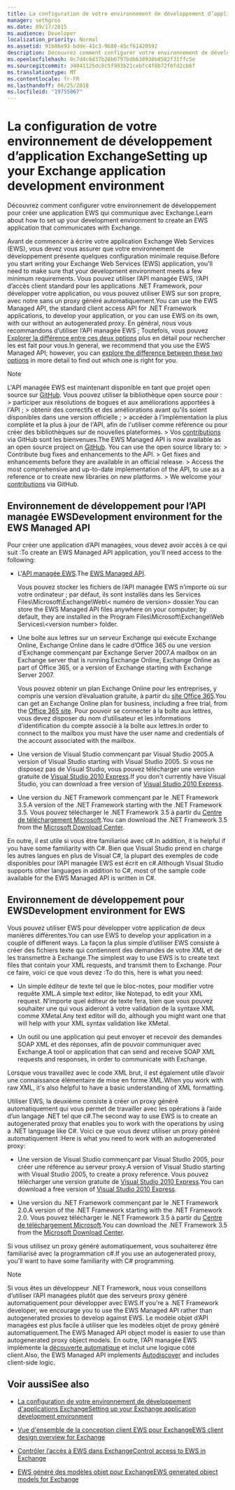 ```yaml
---
title: La configuration de votre environnement de développement d’application Exchange
manager: sethgros
ms.date: 09/17/2015
ms.audience: Developer
localization_priority: Normal
ms.assetid: 91b86e93-bdde-41c3-9680-45cf61420592
description: Découvrez comment configurer votre environnement de développement pour créer une application EWS qui communique avec Exchange.
ms.openlocfilehash: 0c7d4c6d37b28b6797bdb638930b8582f31ffc5e
ms.sourcegitcommit: 34041125dc8c5f993b21cebfc4f8b72f0fd2cb6f
ms.translationtype: MT
ms.contentlocale: fr-FR
ms.lasthandoff: 06/25/2018
ms.locfileid: "19755067"
---
```

# <a name="setting-up-your-exchange-application-development-environment"></a><span data-ttu-id="7e00a-103">La configuration de votre environnement de développement d’application Exchange</span><span class="sxs-lookup"><span data-stu-id="7e00a-103">Setting up your Exchange application development environment</span></span>

<span data-ttu-id="7e00a-104">Découvrez comment configurer votre environnement de développement pour créer une application EWS qui communique avec Exchange.</span><span class="sxs-lookup"><span data-stu-id="7e00a-104">Learn about how to set up your development environment to create an EWS application that communicates with Exchange.</span></span>
  
<span data-ttu-id="7e00a-105">Avant de commencer à écrire votre application Exchange Web Services (EWS), vous devez vous assurer que votre environnement de développement présente quelques configuration minimale requise.</span><span class="sxs-lookup"><span data-stu-id="7e00a-105">Before you start writing your Exchange Web Services (EWS) application, you'll need to make sure that your development environment meets a few minimum requirements.</span></span> <span data-ttu-id="7e00a-106">Vous pouvez utiliser l’API managée EWS, l’API d’accès client standard pour les applications .NET Framework, pour développer votre application, ou vous pouvez utiliser EWS sur son propre, avec notre sans un proxy généré automatiquement.</span><span class="sxs-lookup"><span data-stu-id="7e00a-106">You can use the EWS Managed API, the standard client access API for .NET Framework applications, to develop your application, or you can use EWS on its own, with our without an autogenerated proxy.</span></span> <span data-ttu-id="7e00a-107">En général, nous vous recommandons d’utiliser l’API managée EWS ; Toutefois, vous pouvez [Explorer la différence entre ces deux options](ews-client-design-overview-for-exchange.md) plus en détail pour rechercher les est fait pour vous.</span><span class="sxs-lookup"><span data-stu-id="7e00a-107">In general, we recommend that you use the EWS Managed API; however, you can [explore the difference between these two options](ews-client-design-overview-for-exchange.md) in more detail to find out which one is right for you.</span></span> 
  
> [!NOTE]
>  <span data-ttu-id="7e00a-p102"> L'API managée EWS est maintenant disponible en tant que projet open source sur [GitHub](https://github.com/officedev/ews-managed-api). Vous pouvez utiliser la bibliothèque open source pour : >  participer aux résolutions de bogues et aux améliorations apportées à l'API ; >  obtenir des correctifs et des améliorations avant qu'ils soient disponibles dans une version officielle ; >  accéder à l'implémentation la plus complète et la plus à jour de l'API, afin de l'utiliser comme référence ou pour créer des bibliothèques sur de nouvelles plateformes. >  Vos [contributions](https://github.com/OfficeDev/ews-managed-api/blob/master/CONTRIBUTING.md) via GitHub sont les bienvenues.</span><span class="sxs-lookup"><span data-stu-id="7e00a-p102">The EWS Managed API is now available as an open source project on [GitHub](https://github.com/officedev/ews-managed-api). You can use the open source library to: >  Contribute bug fixes and enhancements to the API. >  Get fixes and enhancements before they are available in an official release. >  Access the most comprehensive and up-to-date implementation of the API, to use as a reference or to create new libraries on new platforms. >  We welcome your [contributions](https://github.com/OfficeDev/ews-managed-api/blob/master/CONTRIBUTING.md) via GitHub.</span></span> 
  
## <a name="development-environment-for-the-ews-managed-api"></a><span data-ttu-id="7e00a-113">Environnement de développement pour l’API managée EWS</span><span class="sxs-lookup"><span data-stu-id="7e00a-113">Development environment for the EWS Managed API</span></span>
<span data-ttu-id="7e00a-114"><a name="bk_EWSMA"> </a></span><span class="sxs-lookup"><span data-stu-id="7e00a-114"></span></span>

<span data-ttu-id="7e00a-115">Pour créer une application d’API managées, vous devez avoir accès à ce qui suit :</span><span class="sxs-lookup"><span data-stu-id="7e00a-115">To create an EWS Managed API application, you'll need access to the following:</span></span>
  
- <span data-ttu-id="7e00a-116">L'[API managée EWS](http://aka.ms/ews-managed-api-readme).</span><span class="sxs-lookup"><span data-stu-id="7e00a-116">The [EWS Managed API](http://aka.ms/ews-managed-api-readme).</span></span> 
    
    <span data-ttu-id="7e00a-117">Vous pouvez stocker les fichiers de l’API managée EWS n’importe où sur votre ordinateur ; par défaut, ils sont installés dans les Services Files\Microsoft\Exchange\Web\\< numéro de version\> dossier.</span><span class="sxs-lookup"><span data-stu-id="7e00a-117">You can store the EWS Managed API files anywhere on your computer; by default, they are installed in the Program Files\Microsoft\Exchange\Web Services\\<version number\> folder.</span></span>
    
- <span data-ttu-id="7e00a-118">Une boîte aux lettres sur un serveur Exchange qui exécute Exchange Online, Exchange Online dans le cadre d’Office 365 ou une version d’Exchange commençant par Exchange Server 2007.</span><span class="sxs-lookup"><span data-stu-id="7e00a-118">A mailbox on an Exchange server that is running Exchange Online, Exchange Online as part of Office 365, or a version of Exchange starting with Exchange Server 2007.</span></span> 
    
    <span data-ttu-id="7e00a-119">Vous pouvez obtenir un plan Exchange Online pour les entreprises, y compris une version d’évaluation gratuite, à partir du [site Office 365](http://office.microsoft.com/en-us/business/compare-office-365-for-business-plans-FX102918419.aspx#fbid=1tsGNIE7e3a).</span><span class="sxs-lookup"><span data-stu-id="7e00a-119">You can get an Exchange Online plan for business, including a free trial, from the [Office 365 site](http://office.microsoft.com/en-us/business/compare-office-365-for-business-plans-FX102918419.aspx#fbid=1tsGNIE7e3a).</span></span> <span data-ttu-id="7e00a-120">Pour pouvoir se connecter à la boîte aux lettres, vous devez disposer du nom d’utilisateur et les informations d’identification du compte associé à la boîte aux lettres.</span><span class="sxs-lookup"><span data-stu-id="7e00a-120">In order to connect to the mailbox you must have the user name and credentials of the account associated with the mailbox.</span></span>
    
- <span data-ttu-id="7e00a-121">Une version de Visual Studio commençant par Visual Studio 2005.</span><span class="sxs-lookup"><span data-stu-id="7e00a-121">A version of Visual Studio starting with Visual Studio 2005.</span></span> <span data-ttu-id="7e00a-122">Si vous ne disposez pas de Visual Studio, vous pouvez télécharger une version gratuite de [Visual Studio 2010 Express](http://www.microsoft.com/visualstudio/eng/products/visual-studio-2010-express).</span><span class="sxs-lookup"><span data-stu-id="7e00a-122">If you don't currently have Visual Studio, you can download a free version of [Visual Studio 2010 Express](http://www.microsoft.com/visualstudio/eng/products/visual-studio-2010-express).</span></span>
    
- <span data-ttu-id="7e00a-123">Une version du .NET Framework commençant par le .NET Framework 3.5.</span><span class="sxs-lookup"><span data-stu-id="7e00a-123">A version of the .NET Framework starting with the .NET Framework 3.5.</span></span> <span data-ttu-id="7e00a-124">Vous pouvez télécharger le .NET Framework 3.5 à partir du [Centre de téléchargement Microsoft](http://go.microsoft.com/fwlink/?LinkId=191777).</span><span class="sxs-lookup"><span data-stu-id="7e00a-124">You can download the .NET Framework 3.5 from the [Microsoft Download Center](http://go.microsoft.com/fwlink/?LinkId=191777).</span></span>
    
<span data-ttu-id="7e00a-125">En outre, il est utile si vous être familiarisé avec c#.</span><span class="sxs-lookup"><span data-stu-id="7e00a-125">In addition, it is helpful if you have some familiarity with C#.</span></span> <span data-ttu-id="7e00a-126">Bien que Visual Studio prend en charge les autres langues en plus de Visual C#, la plupart des exemples de code disponibles pour l’API managée EWS est écrit en c#.</span><span class="sxs-lookup"><span data-stu-id="7e00a-126">Although Visual Studio supports other languages in addition to C#, most of the sample code available for the EWS Managed API is written in C#.</span></span>
  
## <a name="development-environment-for-ews"></a><span data-ttu-id="7e00a-127">Environnement de développement pour EWS</span><span class="sxs-lookup"><span data-stu-id="7e00a-127">Development environment for EWS</span></span>
<span data-ttu-id="7e00a-128"><a name="bk_EWS"> </a></span><span class="sxs-lookup"><span data-stu-id="7e00a-128"></span></span>

<span data-ttu-id="7e00a-129">Vous pouvez utiliser EWS pour développer votre application de deux manières différentes.</span><span class="sxs-lookup"><span data-stu-id="7e00a-129">You can use EWS to develop your application in a couple of different ways.</span></span> <span data-ttu-id="7e00a-130">La façon la plus simple d’utiliser EWS consiste à créer des fichiers texte qui contiennent des demandes de votre XML et de les transmettre à Exchange.</span><span class="sxs-lookup"><span data-stu-id="7e00a-130">The simplest way to use EWS is to create text files that contain your XML requests, and transmit them to Exchange.</span></span> <span data-ttu-id="7e00a-131">Pour ce faire, voici ce que vous devez :</span><span class="sxs-lookup"><span data-stu-id="7e00a-131">To do this, here is what you need:</span></span> 
  
- <span data-ttu-id="7e00a-132">Un simple éditeur de texte tel que le bloc-notes, pour modifier votre requête XML.</span><span class="sxs-lookup"><span data-stu-id="7e00a-132">A simple text editor, like Notepad, to edit your XML request.</span></span> <span data-ttu-id="7e00a-133">N’importe quel éditeur de texte fera, bien que vous pouvez souhaiter une qui vous aideront à votre validation de la syntaxe XML comme XMetal.</span><span class="sxs-lookup"><span data-stu-id="7e00a-133">Any text editor will do, although you might want one that will help with your XML syntax validation like XMetal.</span></span>
    
- <span data-ttu-id="7e00a-134">Un outil ou une application qui peut envoyer et recevoir des demandes SOAP XML et des réponses, afin de pouvoir communiquer avec Exchange.</span><span class="sxs-lookup"><span data-stu-id="7e00a-134">A tool or application that can send and receive SOAP XML requests and responses, in order to communicate with Exchange.</span></span>
    
<span data-ttu-id="7e00a-135">Lorsque vous travaillez avec le code XML brut, il est également utile d’avoir une connaissance élémentaire de mise en forme XML.</span><span class="sxs-lookup"><span data-stu-id="7e00a-135">When you work with raw XML, it's also helpful to have a basic understanding of XML formatting.</span></span>
  
<span data-ttu-id="7e00a-136">Utiliser EWS, la deuxième consiste à créer un proxy généré automatiquement qui vous permet de travailler avec les opérations à l’aide d’un langage .NET tel que c#.</span><span class="sxs-lookup"><span data-stu-id="7e00a-136">The second way to use EWS is to create an autogenerated proxy that enables you to work with the operations by using a .NET language like C#.</span></span> <span data-ttu-id="7e00a-137">Voici ce que vous devez utiliser un proxy généré automatiquement :</span><span class="sxs-lookup"><span data-stu-id="7e00a-137">Here is what you need to work with an autogenerated proxy:</span></span>
  
- <span data-ttu-id="7e00a-138">Une version de Visual Studio commençant par Visual Studio 2005, pour créer une référence au serveur proxy.</span><span class="sxs-lookup"><span data-stu-id="7e00a-138">A version of Visual Studio starting with Visual Studio 2005, to create a proxy reference.</span></span> <span data-ttu-id="7e00a-139">Vous pouvez télécharger une version gratuite de [Visual Studio 2010 Express](http://www.microsoft.com/visualstudio/eng/products/visual-studio-2010-express).</span><span class="sxs-lookup"><span data-stu-id="7e00a-139">You can download a free version of [Visual Studio 2010 Express](http://www.microsoft.com/visualstudio/eng/products/visual-studio-2010-express).</span></span>
    
- <span data-ttu-id="7e00a-140">Une version du .NET Framework commençant par le .NET Framework 2.0.</span><span class="sxs-lookup"><span data-stu-id="7e00a-140">A version of the .NET Framework starting with the .NET Framework 2.0.</span></span> <span data-ttu-id="7e00a-141">Vous pouvez télécharger le .NET Framework 3.5 à partir du [Centre de téléchargement Microsoft](http://go.microsoft.com/fwlink/?LinkId=191777).</span><span class="sxs-lookup"><span data-stu-id="7e00a-141">You can download the .NET Framework 3.5 from the [Microsoft Download Center](http://go.microsoft.com/fwlink/?LinkId=191777).</span></span>
    
<span data-ttu-id="7e00a-142">Si vous utilisez un proxy généré automatiquement, vous souhaiterez être familiarisé avec la programmation c#.</span><span class="sxs-lookup"><span data-stu-id="7e00a-142">If you use an autogenerated proxy, you'll want to have some familiarity with C# programming.</span></span>
  
> [!NOTE]
> <span data-ttu-id="7e00a-143">Si vous êtes un développeur .NET Framework, nous vous conseillons d’utiliser l’API managées plutôt que des serveurs proxy généré automatiquement pour développer avec EWS.</span><span class="sxs-lookup"><span data-stu-id="7e00a-143">If you're a .NET Framework developer, we encourage you to use the EWS Managed API rather than autogenerated proxies to develop against EWS.</span></span> <span data-ttu-id="7e00a-144">Le modèle objet d’API managées est plus facile à utiliser que les modèles objet de proxy généré automatiquement.</span><span class="sxs-lookup"><span data-stu-id="7e00a-144">The EWS Managed API object model is easier to use than autogenerated proxy object models.</span></span> <span data-ttu-id="7e00a-145">En outre, l’API managée EWS implémente la [découverte automatique](autodiscover-for-exchange.md) et inclut une logique côté client.</span><span class="sxs-lookup"><span data-stu-id="7e00a-145">Also, the EWS Managed API implements [Autodiscover](autodiscover-for-exchange.md) and includes client-side logic.</span></span> 
  
## <a name="see-also"></a><span data-ttu-id="7e00a-146">Voir aussi</span><span class="sxs-lookup"><span data-stu-id="7e00a-146">See also</span></span>


- [<span data-ttu-id="7e00a-147">La configuration de votre environnement de développement d'applications Exchange</span><span class="sxs-lookup"><span data-stu-id="7e00a-147">Setting up your Exchange application development environment</span></span>](setting-up-your-exchange-application-development-environment.md)
    
- [<span data-ttu-id="7e00a-148">Vue d'ensemble de la conception client EWS pour Exchange</span><span class="sxs-lookup"><span data-stu-id="7e00a-148">EWS client design overview for Exchange</span></span>](ews-client-design-overview-for-exchange.md)
    
- [<span data-ttu-id="7e00a-149">Contrôler l’accès à EWS dans Exchange</span><span class="sxs-lookup"><span data-stu-id="7e00a-149">Control access to EWS in Exchange</span></span>](how-to-control-access-to-ews-in-exchange.md)
    
- [<span data-ttu-id="7e00a-150">EWS généré des modèles objet pour Exchange</span><span class="sxs-lookup"><span data-stu-id="7e00a-150">EWS generated object models for Exchange</span></span>](https://msdn.microsoft.com/fr-fr/library/jj190899)
    

